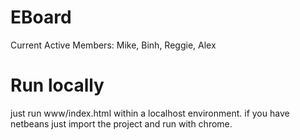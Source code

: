 # EBoard

Current Active Members:
  Mike, Binh, Reggie, Alex

# Run locally

just run www/index.html within a localhost environment.
if you have netbeans just import the project and run with chrome.
